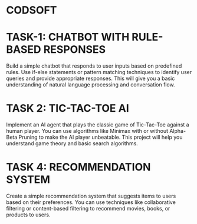 # CODSOFT

# TASK-1:  CHATBOT WITH RULE-BASED RESPONSES

Build a simple chatbot that responds to user inputs based on
predefined rules. Use if-else statements or pattern matching
techniques to identify user queries and provide appropriate
responses. This will give you a basic understanding of natural
language processing and conversation flow.


# TASK 2:   TIC-TAC-TOE AI

Implement an AI agent that plays the classic game of Tic-Tac-Toe
against a human player. You can use algorithms like Minimax with
or without Alpha-Beta Pruning to make the AI player unbeatable.
This project will help you understand game theory and basic search
algorithms.


# TASK 4:   RECOMMENDATION SYSTEM

Create a simple recommendation system that suggests items to
users based on their preferences. You can use techniques like
collaborative filtering or content-based filtering to recommend
movies, books, or products to users.
